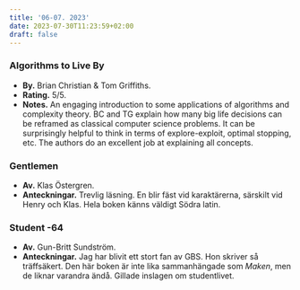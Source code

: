 ```yaml
---
title: '06-07. 2023'
date: 2023-07-30T11:23:59+02:00
draft: false
---
```


### Algorithms to Live By
- **By.** Brian Christian & Tom Griffiths.
- **Rating.** 5/5.
- **Notes.** An engaging introduction to some applications of algorithms and complexity theory. BC and TG explain how many big life decisions can be reframed as classical computer science problems. It can be surprisingly helpful to think in terms of explore-exploit, optimal stopping, etc. The authors do an excellent job at explaining all concepts.

### Gentlemen
- **Av.** Klas Östergren.
- **Anteckningar.** Trevlig läsning. En blir fäst vid karaktärerna, särskilt vid Henry och Klas. Hela boken känns väldigt Södra latin. 

### Student -64
- **Av.** Gun-Britt Sundström.
- **Anteckningar.** Jag har blivit ett stort fan av GBS. Hon skriver så träffsäkert. Den här boken är inte lika sammanhängade som *Maken*, men de liknar varandra ändå. Gillade inslagen om studentlivet.
